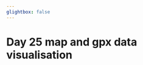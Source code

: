 ```yaml
---
glightbox: false
---
```


# Day 25 map and gpx data visualisation

<style> #map { width: auto; height: 400px; margin: 0;} </style>

<div id="map"></div>

<script> 
var mygpxurl = "/f3/assets/gpx/GPX25.gpx";
</script>

<script src="/f3/javascripts/mygpx.js"> </script>
